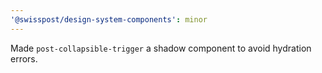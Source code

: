 ```yaml
---
'@swisspost/design-system-components': minor
---
```


Made `post-collapsible-trigger` a shadow component to avoid hydration errors.
